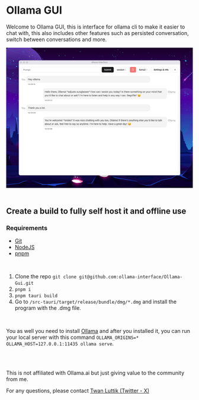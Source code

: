 # Ollama GUI

Welcome to Ollama GUI, this is interface for ollama cli to make it easier to chat with, this also includes other features such as persisted conversation, switch between conversations and more.

<img src="./.github/docs/preview-1.png" />

<br />
<br />

## Create a build to fully self host it and offline use

### Requirements

- [Git](https://git-scm.com/)
- [NodeJS](https://nodejs.org/en)
- [pnpm](https://pnpm.io/)

<br />

1.  Clone the repo `git clone git@github.com:ollama-interface/Ollama-Gui.git`
2.  `pnpm i`
3.  `pnpm tauri build`
4.  Go to `/src-tauri/target/release/bundle/dmg/*.dmg` and install the program with the .dmg file.

<br />

You as well you need to install [Ollama](https://ollama.ai) and after you installed it, you can run your local server with this command `OLLAMA_ORIGINS=* OLLAMA_HOST=127.0.0.1:11435 ollama serve`.

<br />
<br />

This is not affiliated with Ollama.ai but just giving value to the community from me.
<br />

For any questions, please contact [Twan Luttik (Twitter - X)](twitter.com/twanluttik)
